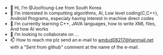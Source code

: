 - 👋 Hi, I’m @JooYoung-Lee from South Korea
- 👀 I’m interested in computting algorithms, AI, Low level coding(C,C++), Android Programs, especialy having interest in machine direct codes
- 🌱 I’m currently learning C++, JAVA languages, how to write XML files, And how AI works
- 💞️ I’m looking to collaborate on ...
- 📫 How to reach me plz send an e-mail to wndud08217@hanmail.net with a "Sent from github" comment at the name of the e-mail.

<!---
JooYoung-Lee/JooYoung-Lee is a ✨ special ✨ repository because its `README.md` (this file) appears on your GitHub profile.
You can click the Preview link to take a look at your changes.
--->

